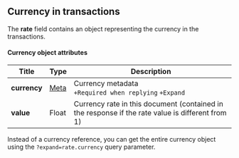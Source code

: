 ## Currency in transactions

The **rate** field contains an object representing the currency in the transactions.

#### Currency object attributes

| Title | Type | Description |
| ------------ | ------- | ---------- |
| **currency** | [Meta](../#kladana-json-api-general-info-metadata) | Currency metadata<br>`+Required when replying` `+Expand` |
| **value** | Float | Currency rate in this document (contained in the response if the rate value is different from 1) |

Instead of a currency reference, you can get the entire currency object using the `?expand=rate.currency` query parameter.

